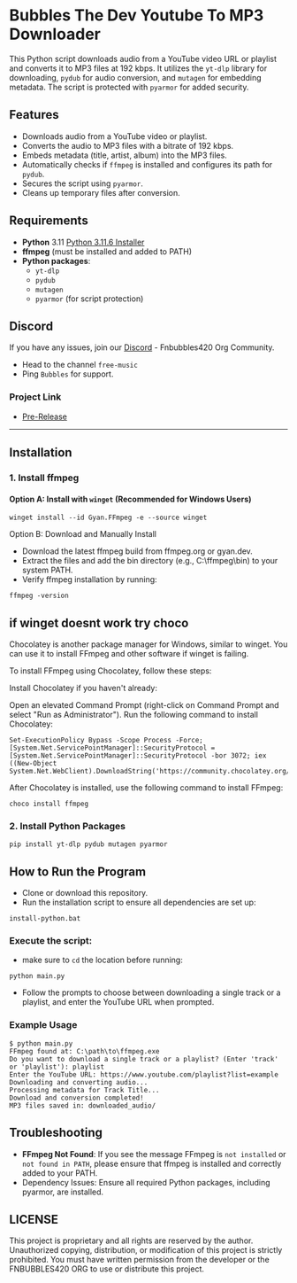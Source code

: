 # Bubbles The Dev Youtube To MP3 Downloader

This Python script downloads audio from a YouTube video URL or playlist and converts it to MP3 files at 192 kbps. It utilizes the `yt-dlp` library for downloading, `pydub` for audio conversion, and `mutagen` for embedding metadata. The script is protected with `pyarmor` for added security.

## Features

- Downloads audio from a YouTube video or playlist.
- Converts the audio to MP3 files with a bitrate of 192 kbps.
- Embeds metadata (title, artist, album) into the MP3 files.
- Automatically checks if `ffmpeg` is installed and configures its path for `pydub`.
- Secures the script using `pyarmor`.
- Cleans up temporary files after conversion.

## Requirements

- **Python** 3.11 [Python 3.11.6 Installer](https://github.com/KernFerm/Py3.11.6installer)
- **ffmpeg** (must be installed and added to PATH)
- **Python packages**:
  - `yt-dlp`
  - `pydub`
  - `mutagen`
  - `pyarmor` (for script protection)

## Discord

If you have any issues, join our [Discord](https://www.discord.fnbubbles420.org/invite) - Fnbubbles420 Org Community.  
- Head to the channel `free-music`
- Ping `Bubbles` for support.

### Project Link

- [Pre-Release](https://github.com/KernFerm/Bubbles_The_Dev_Youtube_To_MP3/releases/tag/youtube-to-mp3)

---

## Installation

### 1. Install ffmpeg

#### Option A: Install with `winget` (Recommended for Windows Users)

```
winget install --id Gyan.FFmpeg -e --source winget
```

Option B: Download and Manually Install
- Download the latest ffmpeg build from ffmpeg.org or gyan.dev.
- Extract the files and add the bin directory (e.g., C:\ffmpeg\bin) to your system PATH.
- Verify ffmpeg installation by running:
```
ffmpeg -version
```
## if winget doesnt work try choco

Chocolatey is another package manager for Windows, similar to winget. You can use it to install FFmpeg and other software if winget is failing.

To install FFmpeg using Chocolatey, follow these steps:

Install Chocolatey if you haven't already:

Open an elevated Command Prompt (right-click on Command Prompt and select "Run as Administrator").
Run the following command to install Chocolatey:

```
Set-ExecutionPolicy Bypass -Scope Process -Force; [System.Net.ServicePointManager]::SecurityProtocol = [System.Net.ServicePointManager]::SecurityProtocol -bor 3072; iex ((New-Object System.Net.WebClient).DownloadString('https://community.chocolatey.org/install.ps1'))
```

After Chocolatey is installed, use the following command to install FFmpeg:

```
choco install ffmpeg
```

### 2. Install Python Packages
```
pip install yt-dlp pydub mutagen pyarmor
```

## How to Run the Program
- Clone or download this repository.
- Run the installation script to ensure all dependencies are set up:

```
install-python.bat
```

### Execute the script: 
- make sure to `cd` the location before running:
```
python main.py
```
- Follow the prompts to choose between downloading a single track or a playlist, and enter the YouTube URL when prompted.

### Example Usage

```
$ python main.py
FFmpeg found at: C:\path\to\ffmpeg.exe
Do you want to download a single track or a playlist? (Enter 'track' or 'playlist'): playlist
Enter the YouTube URL: https://www.youtube.com/playlist?list=example
Downloading and converting audio...
Processing metadata for Track Title...
Download and conversion completed!
MP3 files saved in: downloaded_audio/
```

## Troubleshooting

- **FFmpeg Not Found**: If you see the message FFmpeg is `not installed` or `not found in PATH`, please ensure that ffmpeg is installed and correctly added to your PATH.
- Dependency Issues: Ensure all required Python packages, including pyarmor, are installed.

## LICENSE

This project is proprietary and all rights are reserved by the author.
Unauthorized copying, distribution, or modification of this project is strictly prohibited.
You must have written permission from the developer or the FNBUBBLES420 ORG to use or distribute this project.
